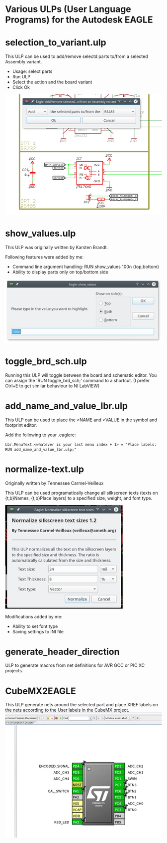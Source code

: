 Various ULPs (User Language Programs) for the Autodesk EAGLE
=============


selection_to_variant.ulp
=============
This ULP can be used to add/remove selectd parts to/from a selected Assembly variant.

* Usage: select parts
* Run ULP
* Select the action and the board variant
* Click Ok

![selection_to_variant](https://raw.githubusercontent.com/martonmiklos/ulps_for_eagle/master/screenshots/selection_to_variant.png "selection_to_variant.ulp in action")

show_values.ulp
=============
This ULP was originally written by Karsten Brandt.

Following features were added by me:
* Command line argument handling: RUN show_values 100n {top,bottom}
* Ability to display parts only on top/bottom side

![show_values_screenshot](https://raw.githubusercontent.com/martonmiklos/ulps_for_eagle/master/screenshots/show_values.png "show_values.ulp in action")

toggle_brd_sch.ulp
=============
Running this ULP will toggle between the board and schematic editor.
You can assign the 'RUN toggle_brd_sch;' command to a shortcut. (I prefer Ctrl+E to get similar behaviour to NI LabVIEW)

add_name_and_value_lbr.ulp
=============
This ULP can be used to place the >NAME and >VALUE in the symbol and footprint editor. 

Add the following to your .eaglerc:
```
Lbr.MenuText.<whatever is your last menu index + 1> = "Place labels: RUN add_name_and_value_lbr.ulp;"
```

normalize-text.ulp
=============
Originally written by Tennessee Carmel-Veilleux

This ULP can be used programatically change all silkscreen texts (texts on {t,b}Names, {t,b}Place layers) to a specified size, weight, and font type.

![normalize-text-screenshot](https://raw.githubusercontent.com/martonmiklos/ulps_for_eagle/master/screenshots/normalize-text.png "normalize-text.ulp in action")


Modifications added by me:
* Ability to set font type
* Saving settings to INI file


generate_header_direction
=============

ULP to generate macros from net definitions for AVR GCC or PIC XC projects.


CubeMX2EAGLE
=============

This ULP generate nets around the selected part and place XREF labels on the nets according to the User labels in the CubeMX project.
![CubeMX2EAGLE-screenshot](https://raw.githubusercontent.com/martonmiklos/ulps_for_eagle/master/screenshots/CubeMX2EAGLE.gif "CubeMX2EAGLE.ulp in action")
